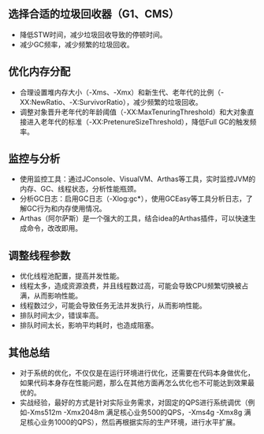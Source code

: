 ## 选择合适的垃圾回收器（G1、CMS）

- 降低STW时间，减少垃圾回收导致的停顿时间。
- 减少GC频率，减少频繁的垃圾回收。

## 优化内存分配

- 合理设置堆内存大小（-Xms、-Xmx）和新生代、老年代的比例（-XX:NewRatio、-X:SurvivorRatio），减少频繁的垃圾回收。
- 调整对象晋升老年代的年龄阈值（-XX:MaxTenuringThreshold）和大对象直接进入老年代的标准（-XX:PretenureSizeThreshold），降低Full GC的触发频率。

## 监控与分析
- 使用监控工具：通过JConsole、VisualVM、Arthas等工具，实时监控JVM的内存、GC、线程状态，分析性能瓶颈。
- 分析GC日志：启用GC日志（-Xlog:gc*），使用GCEasy等工具分析日志，了解GC行为和内存使用情况。
- Arthas（阿尔萨斯）是一个强大的工具，结合idea的Arthas插件，可以快速生成命令，改改即用。

## 调整线程参数

- 优化线程池配置，提高并发性能。
- 线程太多，造成资源浪费，并且线程数过高，可能会导致CPU频繁切换被占满，从而影响性能。
- 线程数过少，可能会导致任务无法并发执行，从而影响性能。
- 排队时间太少，错误率高。
- 排队时间太长，影响平均耗时，也造成阻塞。

## 其他总结

- 对于系统的优化，不仅仅是在运行环境进行优化，还需要在代码本身做优化，如果代码本身存在性能问题，那么在其他方面再怎么优化也不可能达到效果最优的。
- 实战经验，最好的方式是针对实际业务需求，对固定的QPS进行系统调优（例如-Xms512m -Xmx2048m 满足核心业务500的QPS，-Xms4g -Xmx8g 满足核心业务1000的QPS），然后再根据实际的生产环境，进行水平扩展。